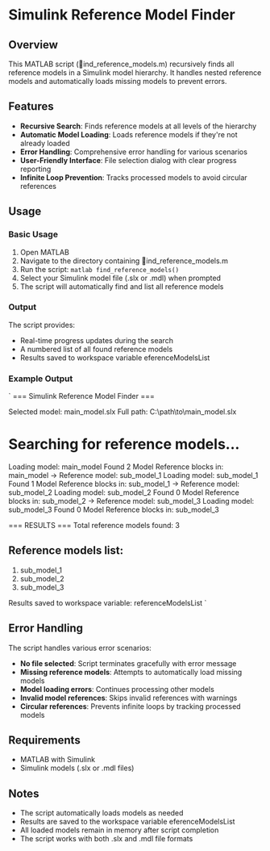 # Simulink Reference Model Finder

## Overview
This MATLAB script (ind_reference_models.m) recursively finds all reference models in a Simulink model hierarchy. It handles nested reference models and automatically loads missing models to prevent errors.

## Features
- **Recursive Search**: Finds reference models at all levels of the hierarchy
- **Automatic Model Loading**: Loads reference models if they're not already loaded
- **Error Handling**: Comprehensive error handling for various scenarios
- **User-Friendly Interface**: File selection dialog with clear progress reporting
- **Infinite Loop Prevention**: Tracks processed models to avoid circular references

## Usage

### Basic Usage
1. Open MATLAB
2. Navigate to the directory containing ind_reference_models.m
3. Run the script:
   `matlab
   find_reference_models()
   `
4. Select your Simulink model file (.slx or .mdl) when prompted
5. The script will automatically find and list all reference models

### Output
The script provides:
- Real-time progress updates during the search
- A numbered list of all found reference models
- Results saved to workspace variable eferenceModelsList

### Example Output
`
=== Simulink Reference Model Finder ===

Selected model: main_model.slx
Full path: C:\path\to\main_model.slx

Searching for reference models...
=====================================
Loading model: main_model
Found 2 Model Reference blocks in: main_model
  -> Reference model: sub_model_1
Loading model: sub_model_1
Found 1 Model Reference blocks in: sub_model_1
  -> Reference model: sub_model_2
Loading model: sub_model_2
Found 0 Model Reference blocks in: sub_model_2
  -> Reference model: sub_model_3
Loading model: sub_model_3
Found 0 Model Reference blocks in: sub_model_3

=== RESULTS ===
Total reference models found: 3

Reference models list:
---------------------
1. sub_model_1
2. sub_model_2
3. sub_model_3

Results saved to workspace variable: referenceModelsList
`

## Error Handling
The script handles various error scenarios:
- **No file selected**: Script terminates gracefully with error message
- **Missing reference models**: Attempts to automatically load missing models
- **Model loading errors**: Continues processing other models
- **Invalid model references**: Skips invalid references with warnings
- **Circular references**: Prevents infinite loops by tracking processed models

## Requirements
- MATLAB with Simulink
- Simulink models (.slx or .mdl files)

## Notes
- The script automatically loads models as needed
- Results are saved to the workspace variable eferenceModelsList
- All loaded models remain in memory after script completion
- The script works with both .slx and .mdl file formats

